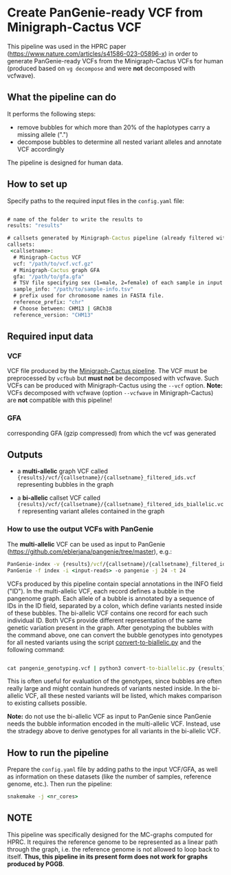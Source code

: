 # Create PanGenie-ready VCF from Minigraph-Cactus VCF

This pipeline was used in the HPRC paper (https://www.nature.com/articles/s41586-023-05896-x) in order to generate PanGenie-ready VCFs from the Minigraph-Cactus VCFs for human (produced based on ``vg decompose`` and were **not** decomposed with vcfwave).

## What the pipeline can do

It performs the following steps:

* remove bubbles for which more than 20% of the haplotypes carry a missing allele (".")
* decompose bubbles to determine all nested variant alleles and annotate VCF accordingly

The pipeline is designed for human data.

## How to set up

Specify paths to the required input files in the `` config.yaml `` file:

``` bat

# name of the folder to write the results to
results: "results"

# callsets generated by Minigraph-Cactus pipeline (already filtered with vcfbub)
callsets:
 <callsetname>:
  # Minigraph-Cactus VCF
  vcf: "/path/to/vcf.vcf.gz"
  # Minigraph-Cactus graph GFA
  gfa: "/path/to/gfa.gfa"
  # TSV file specifying sex (1=male, 2=female) of each sample in input VCF. Format: <sample-name> <sex>. 
  sample_info: "/path/to/sample-info.tsv"
  # prefix used for chromosome names in FASTA file. 
  reference_prefix: "chr"
  # Choose between: CHM13 | GRCh38
  reference_version: "CHM13"    

```


## Required input data

### VCF
VCF file produced by the [Minigraph-Cactus pipeline](https://github.com/ComparativeGenomicsToolkit/cactus). The VCF must be preprocessed by `` vcfbub `` but **must not** be decomposed with vcfwave. Such VCFs can be produced with Minigraph-Cactus using the ``--vcf`` option. **Note:** VCFs decomposed with vcfwave (option ``--vcfwave`` in Minigraph-Cactus) are **not** compatible with this pipeline!


### GFA
corresponding GFA (gzip compressed) from which the vcf was generated


## Outputs

* a **multi-allelic** graph VCF called `` {results}/vcf/{callsetname}/{callsetname}_filtered_ids.vcf`` representing bubbles in the graph

* a **bi-allelic** callset VCF called `` {results}/vcf/{callsetname}/{callsetname}_filtered_ids_biallelic.vcf`` representing variant alleles contained in the graph


### How to use the output VCFs with PanGenie

The **multi-allelic** VCF can be used as input to PanGenie (https://github.com/eblerjana/pangenie/tree/master), e.g.:

``` bat
PanGenie-index -v {results}/vcf/{callsetname}/{callsetname}_filtered_ids.vcf -r <reference-genome> -t 24 -o index
PanGenie -f index -i <input-reads> -o pangenie -j 24 -t 24
```

VCFs produced by this pipeline contain special annotations in the INFO field ("ID"). In the multi-allelic VCF, each record defines a bubble in the pangenome graph. Each allele of a bubble is annotated by a sequence of IDs in the ID field, separated by a colon, which define variants nested inside of these bubbles. The bi-allelic VCF contains one record for each such individual ID. Both VCFs provide different representation of the same genetic variation present in the graph. After genotyping the bubbles with the command above, one can convert the bubble genotypes into genotypes for all nested variants using the script [convert-to-biallelic.py](https://bitbucket.org/jana_ebler/hprc-experiments/src/master/genotyping-experiments/workflow/scripts/convert-to-biallelic.py) and the following command:

``` bat

cat pangenie_genotyping.vcf | python3 convert-to-biallelic.py {results}/vcf/{callsetname}/{callsetname}_filtered_ids_biallelic.vcf > pangenie_genotyping_biallelic.vcf

```

This is often useful for evaluation of the genotypes, since bubbles are often really large and might contain hundreds of variants nested inside. In the bi-allelic VCF, all these nested variants will be listed, which makes comparison to existing callsets possible.

**Note:** do not use the bi-allelic VCF as input to PanGenie since PanGenie needs the bubble information encoded in the multi-allelic VCF. Instead, use the stradegy above to derive genotypes for all variants in the bi-allelic VCF.



## How to run the pipeline

Prepare the `` config.yaml `` file by adding paths to the input VCF/GFA, as well as information on these datasets (like the number of samples, reference genome, etc.). Then run the pipeline:

``` bat
snakemake -j <nr_cores>

```

## NOTE

This pipeline was specifically designed for the MC-graphs computed for HPRC. It requires the reference genome to be represented as a linear path through the graph, i.e. the reference genome is not allowed to loop back to itself. **Thus, this pipeline in its present form does not work for graphs produced by PGGB**.
